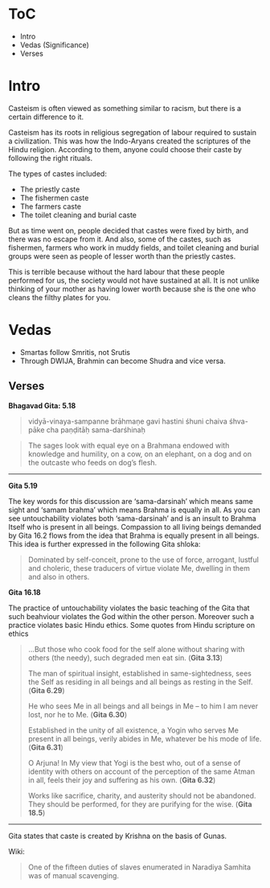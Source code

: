 # ToC
- Intro
- Vedas (Significance)
- Verses
# Intro
Casteism is often viewed as something similar to racism, but there is a certain difference to it.

Casteism has its roots in religious segregation of labour required to sustain a civilization. This was how the Indo-Aryans created the scriptures of the Hindu religion. According to them, anyone could choose their caste by following the right rituals.

The types of castes included:

- The priestly caste
- The fishermen caste
- The farmers caste
- The toilet cleaning and burial caste

But as time went on, people decided that castes were fixed by birth, and there was no escape from it. And also, some of the castes, such as fishermen, farmers who work in muddy fields, and toilet cleaning and burial groups were seen as people of lesser worth than the priestly castes.

This is terrible because without the hard labour that these people performed for us, the society would not have sustained at all. It is not unlike thinking of your mother as having lower worth because she is the one who cleans the filthy plates for you.
# Vedas
- Smartas follow Smritis, not Srutis
- Through DWIJA, Brahmin can become Shudra and vice versa.
## Verses

**Bhagavad Gita: 5.18**

> vidyā-vinaya-sampanne brāhmaṇe gavi hastini
> śhuni chaiva śhva-pāke cha paṇḍitāḥ sama-darśhinaḥ

>The sages look with equal eye on a Brahmana endowed with knowledge and humility, on a cow, on an elephant, on a dog and on the outcaste who feeds on dog’s flesh.



---
**Gita 5.19**

The key words for this discussion are ‘sama-darsinah’ which means same sight and ‘samam brahma’ which means Brahma is equally in all. As you can see untouchability violates both ‘sama-darsinah’ and is an insult to Brahma Itself who is present in all beings. Compassion to all living beings demanded by Gita 16.2 flows from the idea that Brahma is equally present in all beings. This idea is further expressed in the following Gita shloka:

> Dominated by self-conceit, prone to the use of force, arrogant, lustful and choleric, these traducers of virtue violate Me, dwelling in them and also in others.

**Gita 16.18**

The practice of untouchability violates the basic teaching of the Gita that such beahviour violates the God within the other person. Moreover such a practice violates basic Hindu ethics. Some quotes from Hindu scripture on ethics

> ...But those who cook food for the self alone without sharing with others (the needy), such degraded men eat sin. (**Gita 3.13**)
> 
> The man of spiritual insight, established in same-sightedness, sees the Self as residing in all beings and all beings as resting in the Self. (**Gita 6.29**)
> 
> He who sees Me in all beings and all beings in Me – to him I am never lost, nor he to Me. (**Gita 6.30**)  
> 
> Established in the unity of all existence, a Yogin who serves Me present in all beings, verily abides in Me, whatever be his mode of life. (**Gita 6.31**)
> 
> O Arjuna! In My view that Yogi is the best who, out of a sense of identity with others on account of the perception of the same Atman in all, feels their joy and suffering as his own. (**Gita 6.32**)
> 
> Works like sacrifice, charity, and austerity should not be abandoned. They should be performed, for they are purifying for the wise. (**Gita 18.5**)

---

Gita states that caste is created by Krishna on the basis of Gunas.

Wiki:
> One of the fifteen duties of slaves enumerated in Naradiya Samhita was of manual scavenging.